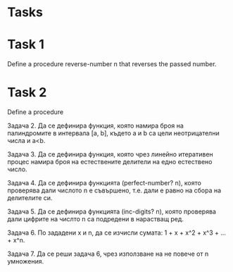 # Tasks

# Task 1
Define a procedure reverse-number n that reverses the passed number.

# Task 2
Define a procedure 

Задача 2. Да се дефинира функция, която намира броя на палиндромите в интервала [a, b], където a и b са цели неотрицателни числа и a<b.


Задача 3. Да се дефинира функция, която чрез линейно итеративен процес намира броя на естествените делители на едно естествено число.


Задача 4. Да се дефинира функцията (perfect-number? n), която проверява дали числото n e съвършено, т.е.
дали е равно на сбора на делителите си.


Задача 5. Да се дефинира функцията (inc-digits? n), която проверява дали цифрите на числто n са подредени в нарастващ ред.


Задача 6. По зададени x и n, да се изчисли сумата: 1 + x + x^2 + x^3 + ... + x^n.


Задача 7. Да се реши задача 6, чрез използване на не повече от n умножения.